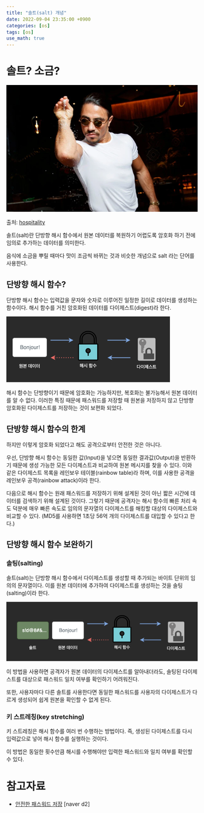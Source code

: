 ```yaml
---
title: "솔트(salt) 개념"
date: 2022-09-04 23:35:00 +0900
categories: [os]
tags: [os]
use_math: true
---
```


# 솔트? 소금?

![salt-bae](/assets/images/2022/2022-09-04-what-is-salt/salt-bae.webp)

출처: [hospitality](https://www.hospitalitymagazine.com.au/salt-bae-nusret-gokce-accused-of-wage-theft/)

솔트(salt)란 단방향 해시 함수에서 원본 데이터를 복원하기 어렵도록 암호화 하기 전에 임의로 추가하는 데이터를 의미한다.

음식에 소금을 뿌릴 때마다 맛이 조금씩 바뀌는 것과 비슷한 개념으로 salt 라는 단어를 사용한다.

## 단방향 해시 함수?

단방향 해시 함수는 입력값을 문자와 숫자로 이루어진 일정한 길이로 데이터를 생성하는 함수이다. 해시 함수를 거친 암호화된 데이터를 다이제스트(digest)라 한다.

![salt.png](/assets/images/2022/2022-09-04-what-is-salt/salt.png)

해시 함수는 단방향이기 때문에 암호화는 가능하지만, 복호화는 불가능해서 원본 데이터를 알 수 없다. 이러한 특징 때문에 패스워드를 저장할 때 원본을 저장하지 않고 단방향 암호화된 다이제스트를 저장하는 것이 보편화 되었다.

## 단방향 해시 함수의 한계

하지만 이렇게 암호화 되었다고 해도 공격으로부터 안전한 것은 아니다.

우선, 단방향 해시 함수는 동일한 값(Input)을 넣으면 동일한 결과값(Output)을 반환하기 때문에 생성 가능한 모든 다이제스트과 비교하여 원본 메시지를 찾을 수 있다. 이와 같은 다이제스트 목록을 레인보우 테이블(rainbow table)라 하며, 이를 사용한 공격을 레인보우 공격(rainbow attack)이라 한다.

다음으로 해시 함수는 원래 패스워드를 저장하기 위해 설계된 것이 아닌 짧은 시간에 데이터를 검색하기 위해 설계된 것이다. 그렇기 때문에 공격자는 해시 함수의 빠른 처리 속도 덕분에 매우 빠른 속도로 임의의 문자열의 다이제스트를 해킹할 대상의 다이제스트와 비교할 수 있다. (MD5를 사용하면 1초당 56억 개의 다이제스트를 대입할 수 있다고 한다.)

## 단방향 해시 함수 보완하기

### 솔팅(salting)

솔트(salt)는 단방향 해시 함수에서 다이제스트를 생성할 때 추가되는 바이트 단위의 임의의 문자열이다. 이를 원본 데이터에 추가하여 다이제스트를 생성하는 것을 솔팅(salting)이라 한다.

![salt2.png](/assets/images/2022/2022-09-04-what-is-salt/salt2.png)

이 방법을 사용하면 공격자가 원본 데이터의 다이제스트를 알아내더라도, 솔팅된 다이제스트를 대상으로 패스워드 일치 여부를 확인하기 어려워진다.

또한, 사용자마다 다른 솔트를 사용한다면 동일한 패스워드를 사용자의 다이제스트가 다르게 생성되어 쉽게 원본을 확인할 수 없게 된다.

### 키 스트레칭(key stretching)

키 스트레칭은 해시 함수를 여러 번 수행하는 방법이다. 즉, 생성된 다이제스트를 다시 입력값으로 넣어 해시 함수를 실행하는 것이다.

이 방법은 동일한 횟수만큼 해시를 수행해야만 입력한 패스워드와 일치 여부를 확인할 수 있다.

# 참고자료

- [안전한 패스워드 저장](https://d2.naver.com/helloworld/318732) [naver d2]
